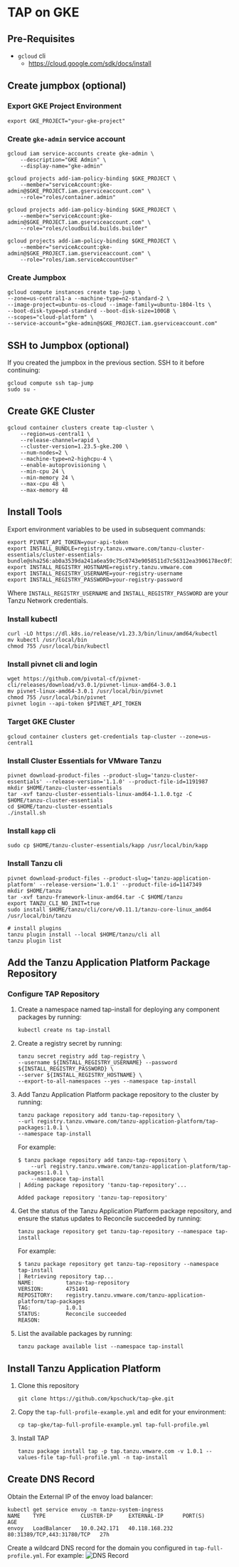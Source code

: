 # TAP on GKE

## Pre-Requisites
  * `gcloud` cli
    * https://cloud.google.com/sdk/docs/install

## Create jumpbox (optional)
### Export GKE Project Environment
```
export GKE_PROJECT="your-gke-project"
```
### Create `gke-admin` service account
```
gcloud iam service-accounts create gke-admin \         
    --description="GKE Admin" \  
    --display-name="gke-admin"

gcloud projects add-iam-policy-binding $GKE_PROJECT \
    --member="serviceAccount:gke-admin@$GKE_PROJECT.iam.gserviceaccount.com" \
    --role="roles/container.admin"

gcloud projects add-iam-policy-binding $GKE_PROJECT \
    --member="serviceAccount:gke-admin@$GKE_PROJECT.iam.gserviceaccount.com" \
    --role="roles/cloudbuild.builds.builder"    

gcloud projects add-iam-policy-binding $GKE_PROJECT \
    --member="serviceAccount:gke-admin@$GKE_PROJECT.iam.gserviceaccount.com" \
    --role="roles/iam.serviceAccountUser"
```

### Create Jumpbox
```
gcloud compute instances create tap-jump \
--zone=us-central1-a --machine-type=n2-standard-2 \
--image-project=ubuntu-os-cloud --image-family=ubuntu-1804-lts \
--boot-disk-type=pd-standard --boot-disk-size=100GB \
--scopes="cloud-platform" \
--service-account="gke-admin@$GKE_PROJECT.iam.gserviceaccount.com"
```

## SSH to Jumpbox (optional)
If you created the jumpbox in the previous section. SSH to it before continuing:
```
gcloud compute ssh tap-jump
sudo su -
```

## Create GKE Cluster
```
gcloud container clusters create tap-cluster \
    --region=us-central1 \
    --release-channel=rapid \
    --cluster-version=1.23.5-gke.200 \
    --num-nodes=2 \
    --machine-type=n2-highcpu-4 \
    --enable-autoprovisioning \
    --min-cpu 24 \
    --min-memory 24 \
    --max-cpu 48 \
    --max-memory 48
```

## Install Tools

Export environment variables to be used in subsequent commands:
```
export PIVNET_API_TOKEN=your-api-token
export INSTALL_BUNDLE=registry.tanzu.vmware.com/tanzu-cluster-essentials/cluster-essentials-bundle@sha256:ab0a3539da241a6ea59c75c0743e9058511d7c56312ea3906178ec0f3491f51d
export INSTALL_REGISTRY_HOSTNAME=registry.tanzu.vmware.com
export INSTALL_REGISTRY_USERNAME=your-registry-username
export INSTALL_REGISTRY_PASSWORD=your-registry-password
```
Where `INSTALL_REGISTRY_USERNAME` and `INSTALL_REGISTRY_PASSWORD` are your Tanzu Network credentials.

### Install kubectl
```
curl -LO https://dl.k8s.io/release/v1.23.3/bin/linux/amd64/kubectl
mv kubectl /usr/local/bin
chmod 755 /usr/local/bin/kubectl
```

### Install pivnet cli and login
```
wget https://github.com/pivotal-cf/pivnet-cli/releases/download/v3.0.1/pivnet-linux-amd64-3.0.1
mv pivnet-linux-amd64-3.0.1 /usr/local/bin/pivnet
chmod 755 /usr/local/bin/pivnet
pivnet login --api-token $PIVNET_API_TOKEN
```

### Target GKE Cluster
```
gcloud container clusters get-credentials tap-cluster --zone=us-central1
```

### Install Cluster Essentials for VMware Tanzu
```
pivnet download-product-files --product-slug='tanzu-cluster-essentials' --release-version='1.1.0' --product-file-id=1191987
mkdir $HOME/tanzu-cluster-essentials
tar -xvf tanzu-cluster-essentials-linux-amd64-1.1.0.tgz -C $HOME/tanzu-cluster-essentials
cd $HOME/tanzu-cluster-essentials
./install.sh
```

### Install `kapp` cli
```
sudo cp $HOME/tanzu-cluster-essentials/kapp /usr/local/bin/kapp
```

### Install Tanzu cli
```
pivnet download-product-files --product-slug='tanzu-application-platform' --release-version='1.0.1' --product-file-id=1147349
mkdir $HOME/tanzu
tar -xvf tanzu-framework-linux-amd64.tar -C $HOME/tanzu
export TANZU_CLI_NO_INIT=true
sudo install $HOME/tanzu/cli/core/v0.11.1/tanzu-core-linux_amd64 /usr/local/bin/tanzu

# install plugins
tanzu plugin install --local $HOME/tanzu/cli all
tanzu plugin list
```

## Add the Tanzu Application Platform Package Repository

### Configure TAP Repository
1. Create a namespace named tap-install for deploying any component packages by running:
    ```
    kubectl create ns tap-install
    ```

1. Create a registry secret by running:
    ```
    tanzu secret registry add tap-registry \
    --username ${INSTALL_REGISTRY_USERNAME} --password ${INSTALL_REGISTRY_PASSWORD} \
    --server ${INSTALL_REGISTRY_HOSTNAME} \
    --export-to-all-namespaces --yes --namespace tap-install
    ```

1. Add Tanzu Application Platform package repository to the cluster by running:
    ```
    tanzu package repository add tanzu-tap-repository \
    --url registry.tanzu.vmware.com/tanzu-application-platform/tap-packages:1.0.1 \
    --namespace tap-install
    ```
    For example:
    ```
    $ tanzu package repository add tanzu-tap-repository \
        --url registry.tanzu.vmware.com/tanzu-application-platform/tap-packages:1.0.1 \
        --namespace tap-install
    | Adding package repository 'tanzu-tap-repository'...

    Added package repository 'tanzu-tap-repository'
    ```

1. Get the status of the Tanzu Application Platform package repository, and ensure the status updates to Reconcile succeeded by running:
    ```
    tanzu package repository get tanzu-tap-repository --namespace tap-install
    ```
    For example:
    ```
    $ tanzu package repository get tanzu-tap-repository --namespace tap-install
    | Retrieving repository tap...
    NAME:          tanzu-tap-repository
    VERSION:       4751491
    REPOSITORY:    registry.tanzu.vmware.com/tanzu-application-platform/tap-packages
    TAG:           1.0.1
    STATUS:        Reconcile succeeded
    REASON:
    ```

1. List the available packages by running:
    ```
    tanzu package available list --namespace tap-install
    ```

## Install Tanzu Application Platform

1. Clone this repository
    ```
    git clone https://github.com/kpschuck/tap-gke.git
    ```
2. Copy the `tap-full-profile-example.yml` and edit for your environment:
    ```
    cp tap-gke/tap-full-profile-example.yml tap-full-profile.yml
    ```
3. Install TAP
    ```
    tanzu package install tap -p tap.tanzu.vmware.com -v 1.0.1 --values-file tap-full-profile.yml -n tap-install
    ```

## Create DNS Record

Obtain the External IP of the envoy load balancer:
```
kubectl get service envoy -n tanzu-system-ingress
NAME    TYPE           CLUSTER-IP     EXTERNAL-IP      PORT(S)                      AGE
envoy   LoadBalancer   10.0.242.171   40.118.168.232   80:31389/TCP,443:31780/TCP   27h
```

Create a wildcard DNS record for the domain you configured in `tap-full-profile.yml`. For example:
![DNS Record](wildcard-dns.png)
